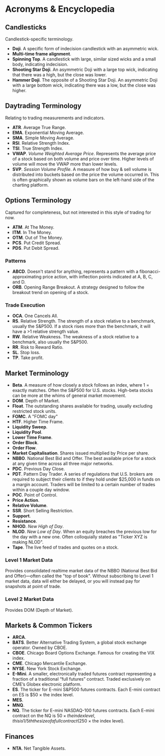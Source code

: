 # Acronyms & Encyclopedia

## Candlesticks

Candlestick-specific terminology.

- **Doji**. A specific form of indecision candlestick with an asymmetric wick.
- **Multi-time frame alignment**.
- **Spinning Top**. A candlestick with large, similar sized wicks and a small body, indicating indecision.
- **Shooting Star Doji**. An asymmetric Doji with a large top wick, indicating that there was a high, but the close was lower.
- **Hammer Doji**. The opposite of a Shooting Star Doji. An asymmetric Doji with a large bottom wick, indicating there was a low, but the close was higher.

## Daytrading Terminology

Relating to trading measurements and indicators.

- **ATR**. Average True Range.
- **EMA**. Exponential Moving Average.
- **SMA**. Simple Moving Average.
- **RSI**. Relative Strength Index.
- **TSI**. True Strength Index.
- **VWAP**. *Volume Weighted Average Price*. Represents the average price of a stock based on both volume and price over time. Higher levels of volume will move the VWAP more than lower levels.
- **SVP**. *Session Volume Profile*. A measure of how buy & sell volume is distributed into buckets based on the price the volume occurred in. This is often graphically shown as volume bars on the left-hand side of the charting platform.

## Options Terminology

Captured for completeness, but not interested in this style of trading for now.

- **ATM**. At The Money.
- **ITM**. In The Money.
- **OTM**. Out of The Money.
- **PCS**. Put Credit Spread.
- **PDS**. Put Debit Spread.

### Patterns

- **ABCD**. Doesn't stand for anything, represents a pattern with a fibonacci-approximating price action, with inflection points indicated at A, B, C, and D.
- **ORB**. Opening Range Breakout. A strategy designed to follow the breakout trend on opening of a stock.

### Trade Execution

- **OCA**. One Cancels All.
- **RS**. Relative Strength. The strength of a stock relative to a benchmark, usually the S&P500. If a stock rises more than the benchmark, it will have a >1 relative strength value.
- **RW**. Relative Weakness. The weakness of a stock relative to a benchmark, also usually the S&P500.
- **RR**. Risk to Reward Ratio.
- **SL**. Stop loss.
- **TP**. Take profit.

## Market Terminology

- **Beta**. A measure of how closely a stock follows an index, where 1 = exactly matches. Often the S&P500 for U.S. stocks. High-beta stocks can be more at the whims of general market movement.
- **DOM**. Depth of Market.
- **Float**. The outstanding shares available for trading, usually excluding restricted stock units.
- **FOMC**. A "FOMC day"
- **HTF**. Higher Time Frame.
- **Liquidity Sweep**.
- **Liquidity Pool**.
- **Lower Time Frame**.
- **Order Block**.
- **Order Flow**.
- **Market Capitalisation**. Shares issued multiplied by Price per share.
- **NBBO**. National Best Bid and Offer. The best available price for a stock at any given time across all three major networks.
- **PDC**. Previous Day Close.
- **PDT**. Pattern Day Trader. A series of regulations that U.S. brokers are required to subject their clients to if they hold under $25,000 in funds on a margin account. Traders will be limited to a certain number of trades within a couple day window.
- **POC**. Point of Control.
- **Price Action**.
- **Relative Volume**.
- **SSR**. Short Selling Restriction.
- **Support**.
- **Resistance**.
- **NHOD**. *New High of Day*.
- **NLOD**. *New Low of Day*. When an equity breaches the previous low for the day with a new one. Often colloquially stated as "Ticker XYZ is making NLOD".
- **Tape**. The live feed of trades and quotes on a stock.

### Level 1 Market Data

Provides consolidated realtime market data of the NBBO (National Best Bid and Offer)—often called the "top of book". Without subscribing to Level 1 market data, data will either be delayed, or you will instead pay for snapshots at point of trade.

### Level 2 Market Data

Provides DOM (Depth of Market).

## Markets & Common Tickers

- **ARCA**.
- **BATS**. Better Alternative Trading System, a global stock exchange operator. Owned by CBOE.
- **CBOE**. Chicago Board Options Exchange. Famous for creating the VIX index.
- **CME**. Chicago Mercantile Exchange.
- **NYSE**. New York Stock Exchange.
- **E-Mini**. A smaller, electronically traded futures contract representing a fraction of a traditional “full futures” contract. Traded exclusively on CME’s Globex electronic platform.
- **ES**. The ticker for E-mini S&P500 futures contracts. Each E-mini contract on ES is $50 × the index level.
- **MES**.
- **MNQ**.
- **NQ**. The ticker for E-mini NASDAQ-100 futures contracts. Each E-mini contract on the NQ is $50 × the index level, this is 1/5th the size of a full contract ($250 × the index level).

## Finances

- **NTA**. Net Tangible Assets.
